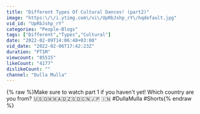 ```yaml
---
title: "Different Types Of Cultural Dances! (part2)"
image: "https:\/\/i.ytimg.com\/vi\/UpRbJshp_rY\/hqdefault.jpg"
vid_id: "UpRbJshp_rY"
categories: "People-Blogs"
tags: ["Different","Types","Cultural"]
date: "2022-02-09T14:06:48+03:00"
vid_date: "2022-02-06T17:42:23Z"
duration: "PT1M"
viewcount: "85515"
likeCount: "4177"
dislikeCount: ""
channel: "Dulla Mulla"
---
```

{% raw %}Make sure to watch part 1 if you haven't yet! Which country are you from? 🇺🇸🇴🇲🇲🇦🇩🇿🇸🇩🇨🇳🇯🇵 🇮🇳 #DullaMulla #Shorts{% endraw %}
